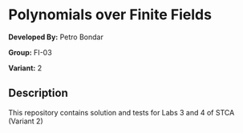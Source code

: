 # Polynomials over Finite Fields
**Developed By:** Petro Bondar

**Group:** FI-03

**Variant:** 2

## Description
This repository contains solution and tests for Labs 3 and 4 of STCA (Variant 2)
